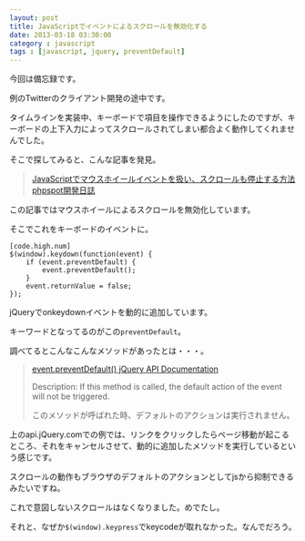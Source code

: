 ```yaml
---
layout: post
title: JavaScriptでイベントによるスクロールを無効化する
date: 2013-03-18 03:30:00
category : javascript
tags : [javascript, jquery, preventDefault]
---
```


今回は備忘録です。

例のTwitterのクライアント開発の途中です。

タイムラインを実装中、キーボードで項目を操作できるようにしたのですが、キーボードの上下入力によってスクロールされてしまい都合よく動作してくれませんでした。

そこで探してみると、こんな記事を発見。

> [JavaScriptでマウスホイールイベントを扱い、スクロールも停止する方法 phpspot開発日誌](http://phpspot.org/blog/archives/2006/08/javascript_23.html "JavaScriptでマウスホイールイベントを扱い、スクロールも停止する方法 phpspot開発日誌")

この記事ではマウスホイールによるスクロールを無効化しています。

そこでこれをキーボードのイベントに。

	[code.high.num]
	$(window).keydown(function(event) {
		if (event.preventDefault) {
			event.preventDefault();
		}
		event.returnValue = false;
	});


jQueryでonkeydownイベントを動的に追加しています。

キーワードとなってるのがこの`preventDefault`。

調べてるとこんなこんなメソッドがあったとは・・・。

> [event.preventDefault() jQuery API Documentation](http://api.jquery.com/event.preventDefault/ "event.preventDefault() jQuery API Documentation")
> 
> Description: If this method is called, the default action of the event will not be triggered.
>
>このメソッドが呼ばれた時、デフォルトのアクションは実行されません。

上のapi.jQuery.comでの例では、リンクをクリックしたらページ移動が起こるところ、それをキャンセルさせて、動的に追加したメソッドを実行しているという感じです。

スクロールの動作もブラウザのデフォルトのアクションとしてjsから抑制できるみたいですね。

これで意図しないスクロールはなくなりました。めでたし。

それと、なぜか`$(window).keypress`でkeycodeが取れなかった。なんでだろう。